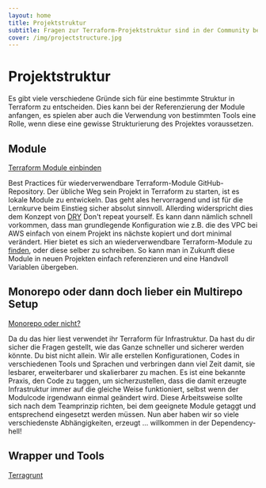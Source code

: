 ```yaml
---
layout: home
title: Projektstruktur
subtitle: Fragen zur Terraform-Projektstruktur sind in der Community bei weitem am häufigsten. Über die beste Strukturierung hat sich wahrscheinlich auch schon jeder Gedanken gemacht.
cover: /img/projectstructure.jpg
---
```


# Projektstruktur
Es gibt viele verschiedene Gründe sich für eine bestimmte Struktur in Terraform zu entscheiden. Dies kann bei der Referenzierung der Module anfangen, es spielen aber auch die Verwendung von bestimmten Tools eine Rolle, wenn diese eine gewisse Strukturierung des Projektes voraussetzen.

## Module
[Terraform Module einbinden](/projektstruktur/module-local-remote.html)

Best Practices für wiederverwendbare Terraform-Module GitHub-Repository. Der übliche Weg sein Projekt in Terraform zu starten, ist es lokale Module zu entwickeln. Das geht ales hervorragend und ist für die Lernkurve beim Einstieg sicher absolut sinnvoll. Allerding widerspricht dies dem Konzept von [DRY](http://c2.com/cgi/wiki?DontRepeatYourself) Don't repeat yourself. Es kann dann nämlich schnell vorkommen, dass man grundlegende Konfiguration wie z.B. die des VPC bei AWS einfach von einem Projekt ins nächste kopiert und dort minimal verändert. Hier bietet es sich an wiederverwendbare Terraform-Module zu [finden](https://github.com/terraform-aws-modules), oder diese selber zu schreiben. So kann man in Zukunft diese Module in neuen Projekten einfach referenzieren und eine Handvoll Variablen übergeben.

## Monorepo oder dann doch lieber ein Multirepo Setup
[Monorepo oder nicht?](/projektstruktur/monorepo-oder-multirepo.html)


Da du das hier liest verwendet ihr Terraform für Infrastruktur. Da hast du dir sicher die Fragen gestellt, wie das Ganze schneller und sicherer werden könnte.  Du bist nicht allein. Wir alle erstellen Konfigurationen, Codes in verschiedenen Tools und Sprachen und verbringen dann viel Zeit damit, sie lesbarer, erweiterbarer und skalierbarer zu machen. Es ist eine bekannte Praxis, den Code zu taggen, um sicherzustellen, dass die damit erzeugte Infrastruktur immer auf die gleiche Weise funktioniert, selbst wenn der Modulcode irgendwann einmal geändert wird. Diese Arbeitsweise sollte sich nach dem Teamprinzip richten, bei dem geeignete Module getaggt und entsprechend eingesetzt werden müssen. Nun aber haben wir so viele verschiedenste Abhängigkeiten, erzeugt ... willkommen in der Dependency-hell!

## Wrapper und Tools
[Terragrunt](codestruktur/beispiele/terragrunt.html)
